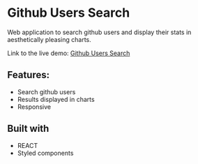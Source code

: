 # Github Users Search

Web application to search github users and display their stats in aesthetically pleasing charts.

Link to the live demo: [Github Users Search](https://github-user-search-asdas.netlify.app/)

## Features:

- Search github users
- Results displayed in charts
- Responsive

## Built with

- REACT
- Styled components

